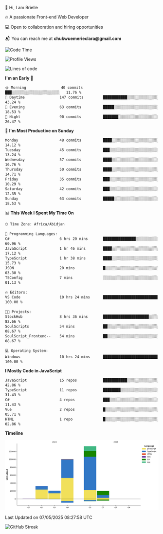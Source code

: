<div align="left">
  <p>👋 Hi, I am Brielle</p>
  <p>🔥 A passionate Front-end Web Developer</p>
  <p>💻 Open to collaboration and hiring opportunities</p>
  <p>📬 You can reach me at <strong>chukwuemerieclara@gmail.com</strong></p>
</div>


 
 <!--START_SECTION:waka-->
![Code Time](http://img.shields.io/badge/Code%20Time-610%20hrs%2031%20mins-blue)

![Profile Views](http://img.shields.io/badge/Profile%20Views-0-blue)

![Lines of code](https://img.shields.io/badge/From%20Hello%20World%20I%27ve%20Written-305.8%20thousand%20lines%20of%20code-blue)

**I'm an Early 🐤** 

```text
🌞 Morning                40 commits          ███░░░░░░░░░░░░░░░░░░░░░░   11.76 % 
🌆 Daytime                147 commits         ███████████░░░░░░░░░░░░░░   43.24 % 
🌃 Evening                63 commits          █████░░░░░░░░░░░░░░░░░░░░   18.53 % 
🌙 Night                  90 commits          ███████░░░░░░░░░░░░░░░░░░   26.47 % 
```
📅 **I'm Most Productive on Sunday** 

```text
Monday                   48 commits          ████░░░░░░░░░░░░░░░░░░░░░   14.12 % 
Tuesday                  45 commits          ███░░░░░░░░░░░░░░░░░░░░░░   13.24 % 
Wednesday                57 commits          ████░░░░░░░░░░░░░░░░░░░░░   16.76 % 
Thursday                 50 commits          ████░░░░░░░░░░░░░░░░░░░░░   14.71 % 
Friday                   35 commits          ███░░░░░░░░░░░░░░░░░░░░░░   10.29 % 
Saturday                 42 commits          ███░░░░░░░░░░░░░░░░░░░░░░   12.35 % 
Sunday                   63 commits          █████░░░░░░░░░░░░░░░░░░░░   18.53 % 
```


📊 **This Week I Spent My Time On** 

```text
🕑︎ Time Zone: Africa/Abidjan

💬 Programming Languages: 
C#                       6 hrs 20 mins       ███████████████░░░░░░░░░░   60.96 % 
JavaScript               1 hr 46 mins        ████░░░░░░░░░░░░░░░░░░░░░   17.12 % 
TypeScript               1 hr 38 mins        ████░░░░░░░░░░░░░░░░░░░░░   15.73 % 
JSON                     20 mins             █░░░░░░░░░░░░░░░░░░░░░░░░   03.30 % 
TSConfig                 7 mins              ░░░░░░░░░░░░░░░░░░░░░░░░░   01.13 % 

🔥 Editors: 
VS Code                  10 hrs 24 mins      █████████████████████████   100.00 % 

🐱‍💻 Projects: 
StockHub                 8 hrs 36 mins       █████████████████████░░░░   82.66 % 
SoulScripts              54 mins             ██░░░░░░░░░░░░░░░░░░░░░░░   08.67 % 
SoulScript_Frontend--    54 mins             ██░░░░░░░░░░░░░░░░░░░░░░░   08.67 % 

💻 Operating System: 
Windows                  10 hrs 24 mins      █████████████████████████   100.00 % 
```

**I Mostly Code in JavaScript** 

```text
JavaScript               15 repos            ███████████░░░░░░░░░░░░░░   42.86 % 
TypeScript               11 repos            ████████░░░░░░░░░░░░░░░░░   31.43 % 
C#                       4 repos             ███░░░░░░░░░░░░░░░░░░░░░░   11.43 % 
Vue                      2 repos             █░░░░░░░░░░░░░░░░░░░░░░░░   05.71 % 
HTML                     1 repo              █░░░░░░░░░░░░░░░░░░░░░░░░   02.86 % 
```



**Timeline**

![Lines of Code chart](https://raw.githubusercontent.com/Brielle28/Brielle28/main/assets/bar_graph.png)


 Last Updated on 07/05/2025 08:27:58 UTC
<!--END_SECTION:waka-->

![GitHub Streak](https://github-readme-streak-stats.herokuapp.com/?user=Brielle28)



